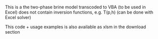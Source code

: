 This is a the two-phase brine model transcoded to VBA (to be used in Excel)
does not contain inversion functions, e.g. T(p,h) (can be done with Excel solver)

This code + usage examples is also available as xlsm in the download section